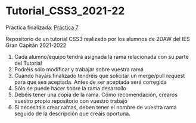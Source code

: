 # Tutorial_CSS3_2021-22
Practica finalizada: [Práctica 7](
https://iesgrancapitan-diw.github.io/Tutorial_CSS3_2021-22/)

Repositorio de un tutorial CSS3 realizado por los alumnos de 2DAW del IES Gran Capitán 2021-2022

1) Cada alumno/equipo tendrá asignada la rama relacionada con su parte del Tutorial
2) Podréis sólo modificar y trabajar sobre vuestra rama
3) Cuándo hayáis finalizado tendréis que solicitar un merge/pull request para que sea aceptada. Antes de ser aceptada será corregida
4) Sólo se puede hacer sobre la rama desarrollo
5) Debéis tener una copia de la rama. Cómo recomendación, crearos vuestro propio repositorio con vuestro trabajo
6) Si necesitáis crear ramas, deben tener el nombre de vuestra rama seguido de la descripción que creáis oportuna.